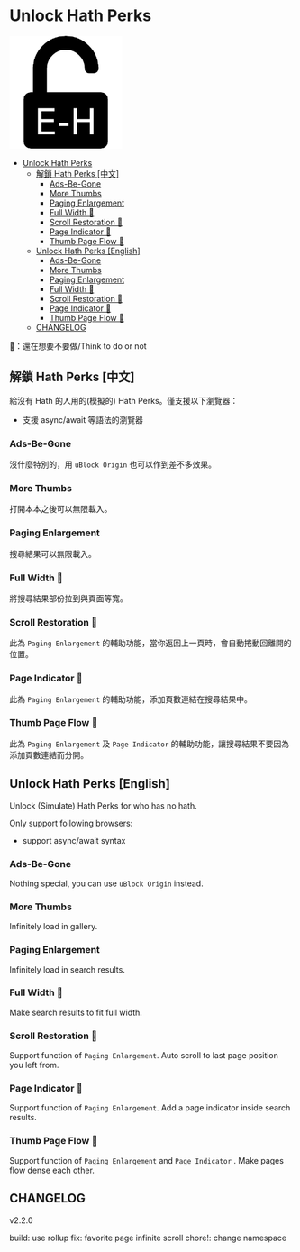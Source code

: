 # Unlock Hath Perks

<img src="UnlockHathPerks.png" width="200">

- [Unlock Hath Perks](#unlock-hath-perks)
  - [解鎖 Hath Perks [中文]](#解鎖-hath-perks-中文)
    - [Ads-Be-Gone](#ads-be-gone)
    - [More Thumbs](#more-thumbs)
    - [Paging Enlargement](#paging-enlargement)
    - [Full Width 🤔](#full-width-)
    - [Scroll Restoration 🤔](#scroll-restoration-)
    - [Page Indicator 🤔](#page-indicator-)
    - [Thumb Page Flow 🤔](#thumb-page-flow-)
  - [Unlock Hath Perks [English]](#unlock-hath-perks-english)
    - [Ads-Be-Gone](#ads-be-gone-1)
    - [More Thumbs](#more-thumbs-1)
    - [Paging Enlargement](#paging-enlargement-1)
    - [Full Width 🤔](#full-width--1)
    - [Scroll Restoration 🤔](#scroll-restoration--1)
    - [Page Indicator 🤔](#page-indicator--1)
    - [Thumb Page Flow 🤔](#thumb-page-flow--1)
  - [CHANGELOG](#changelog)

🤔：還在想要不要做/Think to do or not

## 解鎖 Hath Perks [中文]

給沒有 Hath 的人用的(模擬的) Hath Perks。僅支援以下瀏覽器：

- 支援 async/await 等語法的瀏覽器

### Ads-Be-Gone

沒什麼特別的，用 `uBlock Origin` 也可以作到差不多效果。

### More Thumbs

打開本本之後可以無限載入。

### Paging Enlargement

搜尋結果可以無限載入。

### Full Width 🤔

將搜尋結果部份拉到與頁面等寬。

### Scroll Restoration 🤔

此為 `Paging Enlargement` 的輔助功能，當你返回上一頁時，會自動捲動回離開的位置。

### Page Indicator 🤔

此為 `Paging Enlargement` 的輔助功能，添加頁數連結在搜尋結果中。

### Thumb Page Flow 🤔

此為 `Paging Enlargement` 及 `Page Indicator` 的輔助功能，讓搜尋結果不要因為添加頁數連結而分開。

## Unlock Hath Perks [English]

Unlock (Simulate) Hath Perks for who has no hath.

Only support following browsers:

- support async/await syntax

### Ads-Be-Gone

Nothing special, you can use `uBlock Origin` instead.

### More Thumbs

Infinitely load in gallery.

### Paging Enlargement

Infinitely load in search results.

### Full Width 🤔

Make search results to fit full width.

### Scroll Restoration 🤔

Support function of `Paging Enlargement`. Auto scroll to last page position you left from.

### Page Indicator 🤔

Support function of `Paging Enlargement`. Add a page indicator inside search results.

### Thumb Page Flow 🤔

Support function of `Paging Enlargement` and `Page Indicator` . Make pages flow dense each other.

## CHANGELOG

v2.2.0

build: use rollup
fix: favorite page infinite scroll
chore!: change namespace
